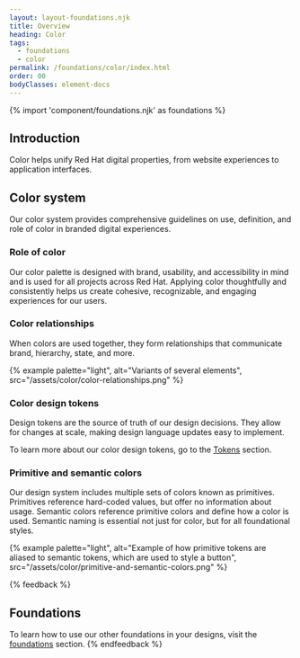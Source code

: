 ```yaml
---
layout: layout-foundations.njk
title: Overview
heading: Color
tags:
  - foundations
  - color
permalink: /foundations/color/index.html
order: 00
bodyClasses: element-docs
---
```


{% import 'component/foundations.njk' as foundations %}

## Introduction

Color helps unify Red Hat digital properties, from website experiences to 
application interfaces.

## Color system

Our color system provides comprehensive guidelines on use, definition, and role 
of color in branded digital experiences.

### Role of color

Our color palette is designed with brand, usability, and accessibility in mind 
and is used for all projects across Red Hat. Applying color thoughtfully and 
consistently helps us create cohesive, recognizable, and engaging experiences 
for our users.

### Color relationships

When colors are used together, they form relationships that communicate brand, 
hierarchy, state, and more.

{% example palette="light",
          alt="Variants of several elements",
          src="/assets/color/color-relationships.png" %}

### Color design tokens

Design tokens are the source of truth of our design decisions. They allow for 
changes at scale, making design language updates easy to implement.

To learn more about our color design tokens, go to the [Tokens](/tokens)
section.

### Primitive and semantic colors

Our design system includes multiple sets of colors known as primitives. 
Primitives reference hard-coded values, but offer no information about usage. 
Semantic colors reference primitive colors and define how a color is used. 
Semantic naming is essential not just for color, but for all foundational 
styles.

{% example palette="light",
          alt="Example of how primitive tokens are aliased to semantic tokens, which are used to style a button",
          src="/assets/color/primitive-and-semantic-colors.png" %}

{% feedback %}
## Foundations

To learn how to use our other foundations in your designs, visit the
[foundations](/foundations) section.
{% endfeedback %}
